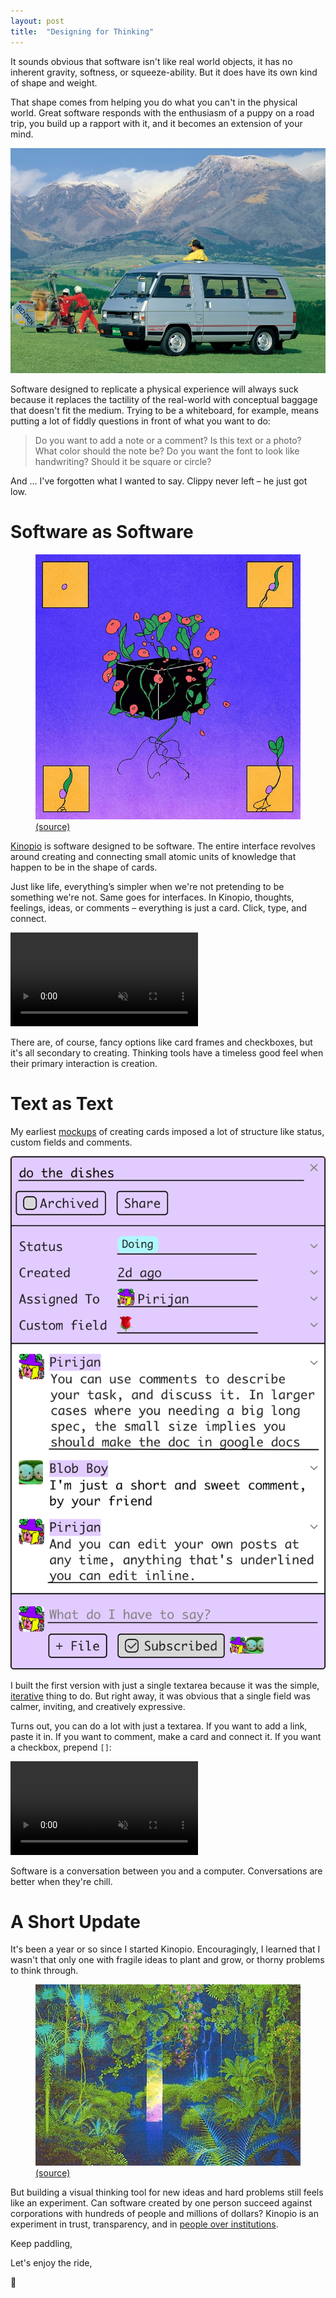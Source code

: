 ```yaml
---
layout: post
title:  "Designing for Thinking"
---
```


It sounds obvious that software isn't like real world objects, it has no inherent gravity, softness, or squeeze-ability.  But it does have its own kind of shape and weight.

That shape comes from helping you do what you can't in the physical world. Great software responds with the enthusiasm of a puppy on a road trip, you build up a rapport with it, and it becomes an extension of your mind.

<img src="/images/2020/delica-van.jpg" class="large" />

Software designed to replicate a physical experience will always suck because it replaces the tactility of the real-world  with conceptual baggage that doesn't fit the medium. Trying to be a whiteboard, for example, means putting a lot of fiddly questions in front of what you want to do:

> Do you want to add a note or a comment? Is this text or a photo? What color should the note be? Do you want the font to look like handwriting? Should it be square or circle?

And … I've forgotten what I wanted to say. Clippy never left – he just got low.

# Software as Software

<figure>
  <img src="/images/2020/seed-cube.jpg">
  <figcaption>
    <a href="https://www.instagram.com/p/CEEdXiUiMQv">(source)</a>
  </figcaption>
</figure>

[Kinopio](https://kinopio.club) is software designed to be software. The entire interface revolves around creating and connecting small atomic units of knowledge that happen to be in the shape of cards.

Just like life, everything’s simpler when we're not pretending to be something we're not. Same goes for interfaces. In Kinopio, thoughts, feelings, ideas, or comments – everything is just a card. Click, type, and connect.

<p>
	<video autoplay loop muted playsinline class="large">
		<source src="https://kinopio-updates.us-east-1.linodeobjects.com/overview3.mp4">
	</video>
</p>

There are, of course, fancy options like card frames and checkboxes, but it's all secondary to creating. Thinking tools have a timeless good feel when their primary interaction is creation.

# Text as Text

My earliest [mockups](https://www.are.na/kinopio/kinopio-design) of creating cards imposed a lot of structure like status, custom fields and comments. 

<img src="/images/2020/card-comments2.png">

I built the first version with just a single textarea because it was the simple, [iterative](http://pketh.org/why-software-is-slow-and-shitty) thing to do. But right away, it was obvious that a single field was calmer, inviting, and creatively expressive. 

Turns out, you can do a lot with just a textarea. If you want to add a link, paste it in. If you want to comment, make a card and connect it. If you want a checkbox, prepend `[]`:

<p>
	<video autoplay loop muted playsinline class="">
		<source src="https://help.kinopio.club/assets/posts/card-checkboxes.mp4">
	</video>
</p>

Software is a conversation between you and a computer. Conversations are better when they're chill.

# A Short Update

It's been a year or so since I started Kinopio. Encouragingly, I learned that I wasn't that only one with fragile ideas to plant and grow, or thorny problems to think through. 

<figure>
  <img src="/images/2020/hiro-isono.jpg" class="">
  <figcaption>
    <a href="https://www.are.na/block/5787879">(source)</a>
  </figcaption>
</figure>

But building a visual thinking tool for new ideas and hard problems still feels like an experiment. Can software created by one person succeed against corporations with hundreds of people and millions of dollars? Kinopio is an experiment in trust, transparency, and in [people over institutions](https://sariazout.substack.com/p/check-your-pulse-51).

Keep paddling,

Let's enjoy the ride,

🛶
